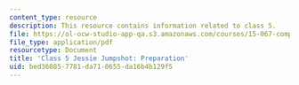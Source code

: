 ```yaml
---
content_type: resource
description: This resource contains information related to class 5.
file: https://ol-ocw-studio-app-qa.s3.amazonaws.com/courses/15-067-competitive-decision-making-and-negotiation-spring-2011/bed360857781da710655da16b4b129f5_MIT15_067S11_Cl5_Je_Jum_PR.pdf
file_type: application/pdf
resourcetype: Document
title: 'Class 5 Jessie Jumpshot: Preparation'
uid: bed36085-7781-da71-0655-da16b4b129f5
---
```

